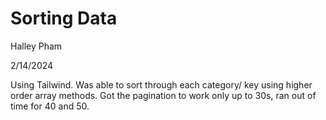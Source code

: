 # Sorting Data

Halley Pham

2/14/2024

Using Tailwind. Was able to sort through each category/ key using higher order array methods. Got the pagination to work only up to 30s, ran out of time for 40 and 50.